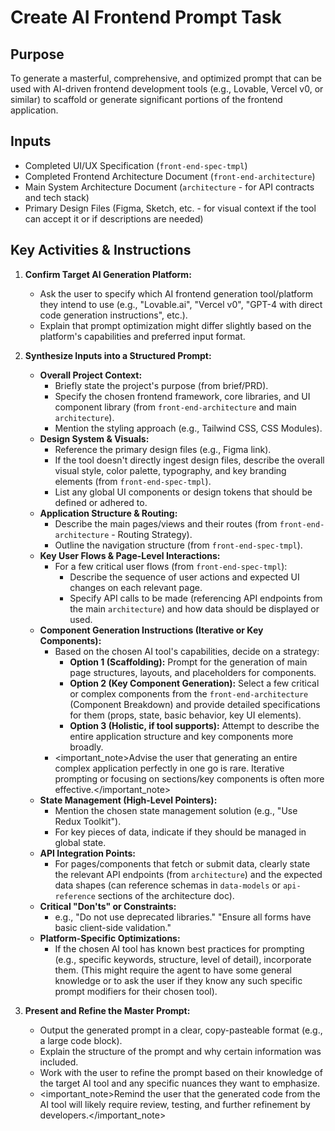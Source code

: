 # Create AI Frontend Prompt Task

## Purpose

To generate a masterful, comprehensive, and optimized prompt that can be used
with AI-driven frontend development tools (e.g., Lovable, Vercel v0, or similar)
to scaffold or generate significant portions of the frontend application.

## Inputs

- Completed UI/UX Specification (`front-end-spec-tmpl`)
- Completed Frontend Architecture Document (`front-end-architecture`)
- Main System Architecture Document (`architecture` - for API contracts and tech
  stack)
- Primary Design Files (Figma, Sketch, etc. - for visual context if the tool can
  accept it or if descriptions are needed)

## Key Activities & Instructions

1. **Confirm Target AI Generation Platform:**

   - Ask the user to specify which AI frontend generation tool/platform they
     intend to use (e.g., "Lovable.ai", "Vercel v0", "GPT-4 with direct code
     generation instructions", etc.).
   - Explain that prompt optimization might differ slightly based on the
     platform's capabilities and preferred input format.

2. **Synthesize Inputs into a Structured Prompt:**

   - **Overall Project Context:**
     - Briefly state the project's purpose (from brief/PRD).
     - Specify the chosen frontend framework, core libraries, and UI component
       library (from `front-end-architecture` and main `architecture`).
     - Mention the styling approach (e.g., Tailwind CSS, CSS Modules).
   - **Design System & Visuals:**
     - Reference the primary design files (e.g., Figma link).
     - If the tool doesn't directly ingest design files, describe the overall
       visual style, color palette, typography, and key branding elements (from
       `front-end-spec-tmpl`).
     - List any global UI components or design tokens that should be defined or
       adhered to.
   - **Application Structure & Routing:**
     - Describe the main pages/views and their routes (from
       `front-end-architecture` - Routing Strategy).
     - Outline the navigation structure (from `front-end-spec-tmpl`).
   - **Key User Flows & Page-Level Interactions:**
     - For a few critical user flows (from `front-end-spec-tmpl`):
       - Describe the sequence of user actions and expected UI changes on each
         relevant page.
       - Specify API calls to be made (referencing API endpoints from the main
         `architecture`) and how data should be displayed or used.
   - **Component Generation Instructions (Iterative or Key Components):**
     - Based on the chosen AI tool's capabilities, decide on a strategy:
       - **Option 1 (Scaffolding):** Prompt for the generation of main page
         structures, layouts, and placeholders for components.
       - **Option 2 (Key Component Generation):** Select a few critical or
         complex components from the `front-end-architecture` (Component
         Breakdown) and provide detailed specifications for them (props, state,
         basic behavior, key UI elements).
       - **Option 3 (Holistic, if tool supports):** Attempt to describe the
         entire application structure and key components more broadly.
     - <important_note>Advise the user that generating an entire complex
       application perfectly in one go is rare. Iterative prompting or focusing
       on sections/key components is often more effective.</important_note>
   - **State Management (High-Level Pointers):**
     - Mention the chosen state management solution (e.g., "Use Redux Toolkit").
     - For key pieces of data, indicate if they should be managed in global
       state.
   - **API Integration Points:**
     - For pages/components that fetch or submit data, clearly state the
       relevant API endpoints (from `architecture`) and the expected data shapes
       (can reference schemas in `data-models` or `api-reference` sections of
       the architecture doc).
   - **Critical "Don'ts" or Constraints:**
     - e.g., "Do not use deprecated libraries." "Ensure all forms have basic
       client-side validation."
   - **Platform-Specific Optimizations:**
     - If the chosen AI tool has known best practices for prompting (e.g.,
       specific keywords, structure, level of detail), incorporate them. (This
       might require the agent to have some general knowledge or to ask the user
       if they know any such specific prompt modifiers for their chosen tool).

3. **Present and Refine the Master Prompt:**
   - Output the generated prompt in a clear, copy-pasteable format (e.g., a
     large code block).
   - Explain the structure of the prompt and why certain information was
     included.
   - Work with the user to refine the prompt based on their knowledge of the
     target AI tool and any specific nuances they want to emphasize.
   - <important_note>Remind the user that the generated code from the AI tool
     will likely require review, testing, and further refinement by
     developers.</important_note>
